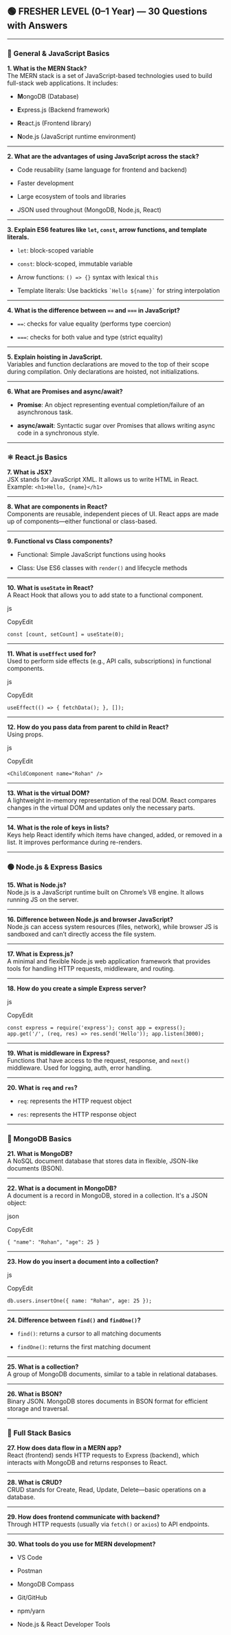 ## 🟢 **FRESHER LEVEL (0–1 Year) — 30 Questions with Answers**

---

### 🔹 General & JavaScript Basics

**1. What is the MERN Stack?**  
The MERN stack is a set of JavaScript-based technologies used to build full-stack web applications. It includes:

- **M**ongoDB (Database)
    
- **E**xpress.js (Backend framework)
    
- **R**eact.js (Frontend library)
    
- **N**ode.js (JavaScript runtime environment)
    

---

**2. What are the advantages of using JavaScript across the stack?**

- Code reusability (same language for frontend and backend)
    
- Faster development
    
- Large ecosystem of tools and libraries
    
- JSON used throughout (MongoDB, Node.js, React)
    

---

**3. Explain ES6 features like `let`, `const`, arrow functions, and template literals.**

- `let`: block-scoped variable
    
- `const`: block-scoped, immutable variable
    
- Arrow functions: `() => {}` syntax with lexical `this`
    
- Template literals: Use backticks `` `Hello ${name}` `` for string interpolation
    

---

**4. What is the difference between `==` and `===` in JavaScript?**

- `==`: checks for value equality (performs type coercion)
    
- `===`: checks for both value and type (strict equality)
    

---

**5. Explain hoisting in JavaScript.**  
Variables and function declarations are moved to the top of their scope during compilation. Only declarations are hoisted, not initializations.

---

**6. What are Promises and async/await?**

- **Promise**: An object representing eventual completion/failure of an asynchronous task.
    
- **async/await**: Syntactic sugar over Promises that allows writing async code in a synchronous style.
    

---

### ⚛️ React.js Basics

**7. What is JSX?**  
JSX stands for JavaScript XML. It allows us to write HTML in React.  
Example: `<h1>Hello, {name}</h1>`

---

**8. What are components in React?**  
Components are reusable, independent pieces of UI. React apps are made up of components—either functional or class-based.

---

**9. Functional vs Class components?**

- Functional: Simple JavaScript functions using hooks
    
- Class: Use ES6 classes with `render()` and lifecycle methods
    

---

**10. What is `useState` in React?**  
A React Hook that allows you to add state to a functional component.

js

CopyEdit

`const [count, setCount] = useState(0);`

---

**11. What is `useEffect` used for?**  
Used to perform side effects (e.g., API calls, subscriptions) in functional components.

js

CopyEdit

`useEffect(() => { fetchData(); }, []);`

---

**12. How do you pass data from parent to child in React?**  
Using props.

js

CopyEdit

`<ChildComponent name="Rohan" />`

---

**13. What is the virtual DOM?**  
A lightweight in-memory representation of the real DOM. React compares changes in the virtual DOM and updates only the necessary parts.

---

**14. What is the role of keys in lists?**  
Keys help React identify which items have changed, added, or removed in a list. It improves performance during re-renders.

---

### 🟢 Node.js & Express Basics

**15. What is Node.js?**  
Node.js is a JavaScript runtime built on Chrome’s V8 engine. It allows running JS on the server.

---

**16. Difference between Node.js and browser JavaScript?**  
Node.js can access system resources (files, network), while browser JS is sandboxed and can’t directly access the file system.

---

**17. What is Express.js?**  
A minimal and flexible Node.js web application framework that provides tools for handling HTTP requests, middleware, and routing.

---

**18. How do you create a simple Express server?**

js

CopyEdit

`const express = require('express'); const app = express(); app.get('/', (req, res) => res.send('Hello')); app.listen(3000);`

---

**19. What is middleware in Express?**  
Functions that have access to the request, response, and `next()` middleware. Used for logging, auth, error handling.

---

**20. What is `req` and `res`?**

- `req`: represents the HTTP request object
    
- `res`: represents the HTTP response object
    

---

### 🌿 MongoDB Basics

**21. What is MongoDB?**  
A NoSQL document database that stores data in flexible, JSON-like documents (BSON).

---

**22. What is a document in MongoDB?**  
A document is a record in MongoDB, stored in a collection. It's a JSON object:

json

CopyEdit

`{ "name": "Rohan", "age": 25 }`

---

**23. How do you insert a document into a collection?**

js

CopyEdit

`db.users.insertOne({ name: "Rohan", age: 25 });`

---

**24. Difference between `find()` and `findOne()`?**

- `find()`: returns a cursor to all matching documents
    
- `findOne()`: returns the first matching document
    

---

**25. What is a collection?**  
A group of MongoDB documents, similar to a table in relational databases.

---

**26. What is BSON?**  
Binary JSON. MongoDB stores documents in BSON format for efficient storage and traversal.

---

### 🔁 Full Stack Basics

**27. How does data flow in a MERN app?**  
React (frontend) sends HTTP requests to Express (backend), which interacts with MongoDB and returns responses to React.

---

**28. What is CRUD?**  
CRUD stands for Create, Read, Update, Delete—basic operations on a database.

---

**29. How does frontend communicate with backend?**  
Through HTTP requests (usually via `fetch()` or `axios`) to API endpoints.

---

**30. What tools do you use for MERN development?**

- VS Code
    
- Postman
    
- MongoDB Compass
    
- Git/GitHub
    
- npm/yarn
    
- Node.js & React Developer Tools